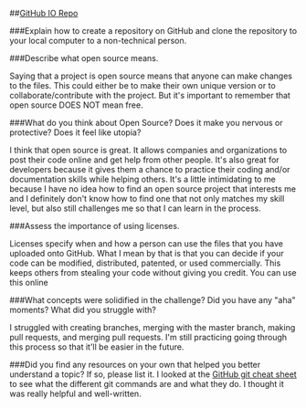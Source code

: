 ##[GitHub IO Repo](https://github.com/svcastaneda/svcastaneda.github.io)

###Explain how to create a repository on GitHub and clone the repository to your local computer to a non-technical person.

###Describe what open source means.
Saying that a project is open source means that anyone can make changes to the files. This could either be to make their own unique version or to collaborate/contribute with the project. But it's important to remember that open source DOES NOT mean free.

###What do you think about Open Source? Does it make you nervous or protective? Does it feel like utopia?
I think that open source is great. It allows companies and organizations to post their code online and get help from other people. It's also great for developers because it gives them a chance to practice their coding and/or documentation skills while helping others. It's a little intimidating to me because I have no idea how to find an open source project that interests me and I definitely don't know how to find one that not only matches my skill level, but also still challenges me so that I can learn in the process.

###Assess the importance of using licenses.
Licenses specify when and how a person can use the files that you have uploaded onto GitHub. What I mean by that is that you can decide if your code can be modified, distributed, patented, or used commercially. This keeps others from stealing your code without giving you credit. You can use this online 

###What concepts were solidified in the challenge? Did you have any "aha" moments? What did you struggle with?
I struggled with creating branches, merging with the master branch, making pull requests, and merging pull requests. I'm still practicing going through this process so that it'll be easier in the future.

###Did you find any resources on your own that helped you better understand a topic? If so, please list it.
I looked at the [GitHub git cheat sheet](https://training.github.com/kit/downloads/github-git-cheat-sheet.pdf) to see what the different git commands are and what they do. I thought it was really helpful and well-written.